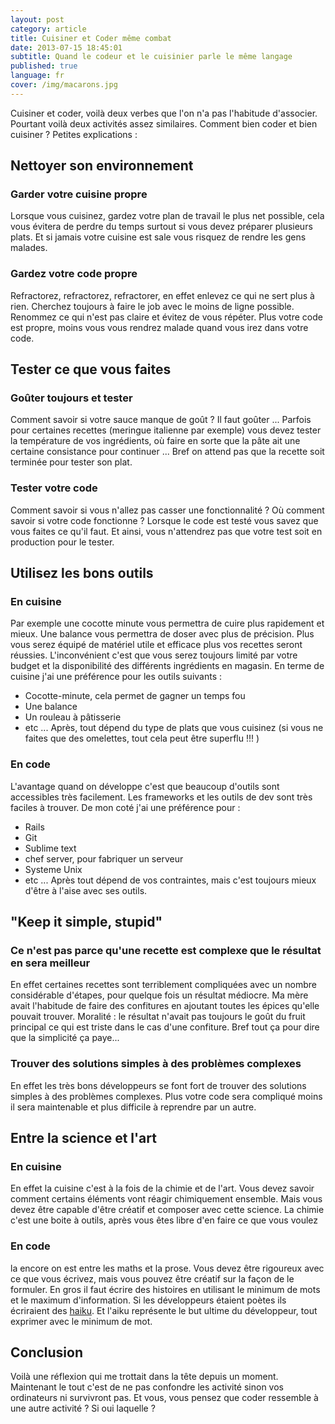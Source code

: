 ```yaml
---
layout: post
category: article
title: Cuisiner et Coder même combat
date: 2013-07-15 18:45:01
subtitle: Quand le codeur et le cuisinier parle le même langage
published: true
language: fr
cover: /img/macarons.jpg
---
```


Cuisiner et coder, voilà deux verbes que l'on n'a pas l'habitude d'associer. Pourtant voilà deux activités assez similaires. Comment bien coder et bien cuisiner ? Petites explications :

## Nettoyer son environnement
### Garder votre cuisine propre
Lorsque vous cuisinez, gardez votre plan de travail le plus net possible, cela vous évitera de perdre du temps surtout si vous devez préparer plusieurs plats. 
Et si jamais votre cuisine est sale vous risquez de rendre les gens malades.

### Gardez votre code propre
Refractorez, refractorez, refractorer, en effet enlevez ce qui ne sert plus à rien.
Cherchez toujours à faire le job avec le moins de ligne possible. 
Renommez ce qui n'est pas claire et évitez de vous répéter. 
Plus votre code est propre, moins vous vous rendrez malade quand vous irez dans votre code.

## Tester ce que vous faites
### Goûter toujours et tester
Comment savoir si votre sauce manque de goût ? Il faut goûter ...
Parfois pour certaines recettes (meringue italienne par exemple) vous devez tester la température de vos ingrédients, où faire en sorte que la pâte ait une certaine consistance pour continuer ...
Bref on attend pas que la recette soit terminée pour tester son plat. 

### Tester votre code
Comment savoir si vous n'allez pas casser une fonctionnalité ?
Où comment savoir si votre code fonctionne ?
Lorsque le code est testé vous savez que vous faites ce qu'il faut.
Et ainsi, vous n'attendrez pas que votre test soit en production pour le tester.

## Utilisez les bons outils
### En cuisine
Par exemple une cocotte minute vous permettra de cuire plus rapidement et mieux.
Une balance vous permettra de doser avec plus de précision. 
Plus vous serez équipé de matériel utile et efficace plus vos recettes seront réussies.
L'inconvénient c'est que vous serez toujours limité par votre budget et la  disponibilité des différents  ingrédients en magasin.
En terme de cuisine j'ai une préférence pour les outils suivants :
- Cocotte-minute, cela permet de gagner un temps fou
- Une balance
- Un rouleau à pâtisserie 
- etc ...
Après, tout dépend du type de plats que vous cuisinez (si vous ne faites que des omelettes, tout cela peut être superflu !!! )

### En code
L'avantage quand on développe c'est que beaucoup d'outils sont accessibles très facilement.
Les frameworks et les outils de dev sont très faciles à trouver. 
De mon coté j'ai une préférence pour :
- Rails
- Git
- Sublime text
- chef server, pour fabriquer un serveur
- Systeme Unix 
- etc ...
Après tout dépend de vos contraintes, mais c'est toujours mieux d'être à l'aise avec ses outils.

## "Keep it simple, stupid"
### Ce n'est pas parce qu'une recette est complexe que le résultat en sera meilleur
En effet certaines recettes sont terriblement compliquées avec un nombre considérable d'étapes, pour quelque fois un résultat médiocre. Ma mère avait l'habitude de faire des confitures en ajoutant toutes les épices qu'elle pouvait trouver. Moralité : le résultat n'avait pas toujours le goût du fruit principal ce qui est triste dans le cas d'une confiture. 
Bref tout ça pour dire que la simplicité ça paye...

### Trouver des solutions simples à des problèmes complexes
En effet les très bons développeurs se font fort de trouver des solutions simples à des problèmes complexes.
Plus votre code sera compliqué moins il sera maintenable et plus difficile à reprendre par un autre.

## Entre la science et l'art
### En cuisine
En effet la cuisine c'est à la fois de la chimie et de l'art. 
Vous devez savoir comment certains éléments vont réagir chimiquement ensemble.
Mais vous devez être capable d'être créatif et composer avec cette science. 
La chimie c'est une boite à outils, après vous êtes libre d'en faire ce que vous voulez
### En code
la encore on est entre les maths et la prose. 
Vous devez être rigoureux avec ce que vous écrivez, mais vous pouvez être créatif sur la façon de le formuler.
En gros il faut écrire des histoires en utilisant le minimum de mots et le maximum d'information.
Si les développeurs étaient poètes ils écriraient des [haiku](https://fr.wikipedia.org/wiki/Ha%C3%AFku).
Et l'aiku représente le but ultime du développeur, tout exprimer avec le minimum de mot.

## Conclusion
Voilà une réflexion qui me trottait dans la tête depuis un moment. 
Maintenant le tout c'est de ne pas confondre les activité sinon vos ordinateurs ni survivront pas. 
Et vous, vous pensez que coder ressemble à une autre activité ? Si oui laquelle ?


